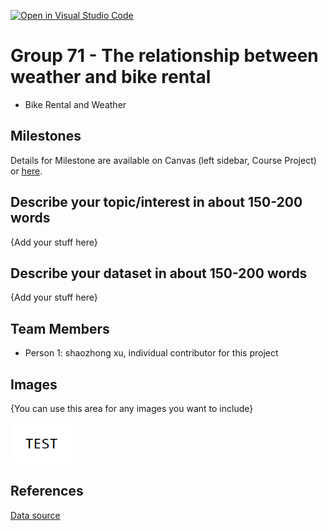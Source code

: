 [![Open in Visual Studio Code](https://classroom.github.com/assets/open-in-vscode-f059dc9a6f8d3a56e377f745f24479a46679e63a5d9fe6f495e02850cd0d8118.svg)](https://classroom.github.com/online_ide?assignment_repo_id=5927989&assignment_repo_type=AssignmentRepo)
# Group 71 - The relationship between weather and bike rental

- Bike Rental and Weather

## Milestones

Details for Milestone are available on Canvas (left sidebar, Course Project) or [here](https://firas.moosvi.com/courses/data301/project/milestone01.html).

## Describe your topic/interest in about 150-200 words

{Add your stuff here}

## Describe your dataset in about 150-200 words

{Add your stuff here}

## Team Members

- Person 1: shaozhong xu, individual contributor for this project


## Images

{You can use this area for any images you want to include}

<img src ="images/test.png" width="100px">

## References

[Data source](https://archive.ics.uci.edu/ml/datasets/bike+sharing+dataset#)



